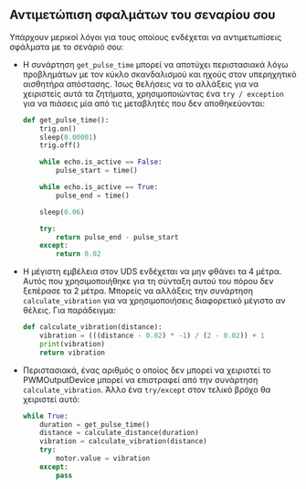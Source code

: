 ## Αντιμετώπιση σφαλμάτων του σεναρίου σου

Υπάρχουν μερικοί λόγοι για τους οποίους ενδέχεται να αντιμετωπίσεις σφάλματα με το σενάριό σου:

- Η συνάρτηση ` get_pulse_time ` μπορεί να αποτύχει περιστασιακά λόγω προβλημάτων με τον κύκλο σκανδαλισμού και ηχούς στον υπερηχητικό αισθητήρα απόστασης. Ίσως θελήσεις να το αλλάξεις για να χειριστείς αυτά τα ζητήματα, χρησιμοποιώντας ένα ` try / exception ` για να πιάσεις μία από τις μεταβλητές που δεν αποθηκεύονται:

    ```python
    def get_pulse_time():
        trig.on()
        sleep(0.00001)
        trig.off()

        while echo.is_active == False:
            pulse_start = time()

        while echo.is_active == True:
            pulse_end = time()

        sleep(0.06)

        try:
            return pulse_end - pulse_start
        except:
            return 0.02
    ```

- Η μέγιστη εμβέλεια στον UDS ενδέχεται να μην φθάνει τα 4 μέτρα. Αυτός που χρησιμοποιήθηκε για τη σύνταξη αυτού του πόρου δεν ξεπέρασε τα 2 μέτρα. Μπορείς να αλλάξεις την συνάρτηση ` calculate_vibration ` για να χρησιμοποιήσεις διαφορετικό μέγιστο αν θέλεις. Για παράδειγμα:

    ```python
    def calculate_vibration(distance):
        vibration = (((distance - 0.02) * -1) / (2 - 0.02)) + 1
        print(vibration)
        return vibration
    ```

- Περιστασιακά, ένας αριθμός ο οποίος δεν μπορεί να χειριστεί το PWMOutputDevice μπορεί να επιστραφεί από την συνάρτηση ` calculate_vibration `. Άλλο ένα `try/except` στον τελικό βρόχο θα χειριστεί αυτό:

   ```python
   while True:
       duration = get_pulse_time()
       distance = calculate_distance(duration)
       vibration = calculate_vibration(distance)
       try:
           motor.value = vibration
       except:
           pass

   ``` 

